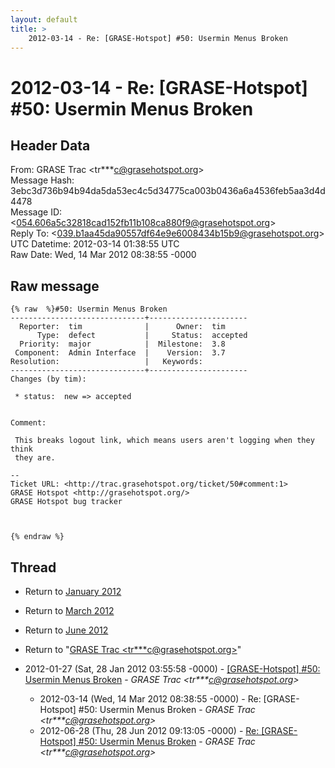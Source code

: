 ```yaml
---
layout: default
title: >
    2012-03-14 - Re: [GRASE-Hotspot] #50: Usermin Menus Broken
---
```


# 2012-03-14 - Re: [GRASE-Hotspot] #50: Usermin Menus Broken

## Header Data

From: GRASE Trac \<tr***c@grasehotspot.org\><br>
Message Hash: 3ebc3d736b94b94da5da53ec4c5d34775ca003b0436a6a4536feb5aa3d4d4478<br>
Message ID: \<054.606a5c32818cad152fb11b108ca880f9@grasehotspot.org\><br>
Reply To: \<039.b1aa45da90557df64e9e6008434b15b9@grasehotspot.org\><br>
UTC Datetime: 2012-03-14 01:38:55 UTC<br>
Raw Date: Wed, 14 Mar 2012 08:38:55 -0000<br>

## Raw message

```
{% raw  %}#50: Usermin Menus Broken
------------------------------+----------------------
  Reporter:  tim              |      Owner:  tim
      Type:  defect           |     Status:  accepted
  Priority:  major            |  Milestone:  3.8
 Component:  Admin Interface  |    Version:  3.7
Resolution:                   |   Keywords:
------------------------------+----------------------
Changes (by tim):

 * status:  new => accepted


Comment:

 This breaks logout link, which means users aren't logging when they think
 they are.

-- 
Ticket URL: <http://trac.grasehotspot.org/ticket/50#comment:1>
GRASE Hotspot <http://grasehotspot.org/>
GRASE Hotspot bug tracker



{% endraw %}
```

## Thread

+ Return to [January 2012](/archive/2012/01)
+ Return to [March 2012](/archive/2012/03)
+ Return to [June 2012](/archive/2012/06)

+ Return to "[GRASE Trac <tr***c<span>@</span>grasehotspot.org>](/authors/tr___c_at_grasehotspot_org)"

+ 2012-01-27 (Sat, 28 Jan 2012 03:55:58 -0000) - [[GRASE-Hotspot]  #50: Usermin Menus Broken](/archive/2012/01/c4dddbd5efca421f9b0c8bbed40896acd82e32ebcce345613cb49167c04cdd3a) - _GRASE Trac \<tr***c@grasehotspot.org\>_
  + 2012-03-14 (Wed, 14 Mar 2012 08:38:55 -0000) - Re: [GRASE-Hotspot] #50: Usermin Menus Broken - _GRASE Trac \<tr***c@grasehotspot.org\>_
  + 2012-06-28 (Thu, 28 Jun 2012 09:13:05 -0000) - [Re: [GRASE-Hotspot] #50: Usermin Menus Broken](/archive/2012/06/40ce74b1b6da768d889e703619e9a897583802fd7ab2d447e87fa2116eb7b2a4) - _GRASE Trac \<tr***c@grasehotspot.org\>_

